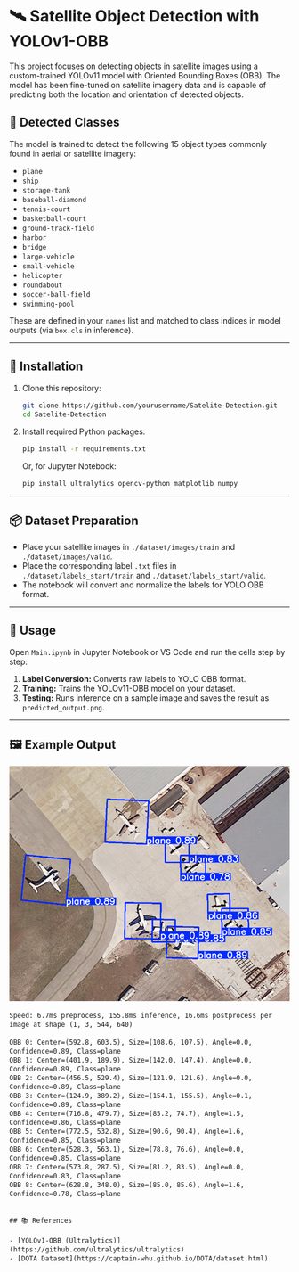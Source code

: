 # 🛰️ Satellite Object Detection with YOLOv1-OBB

This project focuses on detecting objects in satellite images using a custom-trained YOLOv11 model with Oriented Bounding Boxes (OBB). The model has been fine-tuned on satellite imagery data and is capable of predicting both the location and orientation of detected objects.

## 🧾 Detected Classes

The model is trained to detect the following 15 object types commonly found in aerial or satellite imagery:

- `plane`
- `ship`
- `storage-tank`
- `baseball-diamond`
- `tennis-court`
- `basketball-court`
- `ground-track-field`
- `harbor`
- `bridge`
- `large-vehicle`
- `small-vehicle`
- `helicopter`
- `roundabout`
- `soccer-ball-field`
- `swimming-pool`

These are defined in your `names` list and matched to class indices in model outputs (via `box.cls` in inference).

---

## 🚀 Installation

1. Clone this repository:
   ```bash
   git clone https://github.com/yourusername/Satelite-Detection.git
   cd Satelite-Detection
   ```

2. Install required Python packages:
   ```bash
   pip install -r requirements.txt
   ```
   Or, for Jupyter Notebook:
   ```bash
   pip install ultralytics opencv-python matplotlib numpy
   ```

---

## 📦 Dataset Preparation

- Place your satellite images in `./dataset/images/train` and `./dataset/images/valid`.
- Place the corresponding label `.txt` files in `./dataset/labels_start/train` and `./dataset/labels_start/valid`.
- The notebook will convert and normalize the labels for YOLO OBB format.

---

## 🏃 Usage

Open `Main.ipynb` in Jupyter Notebook or VS Code and run the cells step by step:

1. **Label Conversion:** Converts raw labels to YOLO OBB format.
2. **Training:** Trains the YOLOv11-OBB model on your dataset.
3. **Testing:** Runs inference on a sample image and saves the result as `predicted_output.png`.

---

## 🖼️ Example Output

![Sample Prediction](predicted_output.png)

```text
Speed: 6.7ms preprocess, 155.8ms inference, 16.6ms postprocess per image at shape (1, 3, 544, 640)

OBB 0: Center=(592.8, 603.5), Size=(108.6, 107.5), Angle=0.0, Confidence=0.89, Class=plane
OBB 1: Center=(401.9, 189.9), Size=(142.0, 147.4), Angle=0.0, Confidence=0.89, Class=plane
OBB 2: Center=(456.5, 529.4), Size=(121.9, 121.6), Angle=0.0, Confidence=0.89, Class=plane
OBB 3: Center=(124.9, 389.2), Size=(154.1, 155.5), Angle=0.1, Confidence=0.89, Class=plane
OBB 4: Center=(716.8, 479.7), Size=(85.2, 74.7), Angle=1.5, Confidence=0.86, Class=plane
OBB 5: Center=(772.5, 532.8), Size=(90.6, 90.4), Angle=1.6, Confidence=0.85, Class=plane
OBB 6: Center=(528.3, 563.1), Size=(78.8, 76.6), Angle=0.0, Confidence=0.85, Class=plane
OBB 7: Center=(573.8, 287.5), Size=(81.2, 83.5), Angle=0.0, Confidence=0.83, Class=plane
OBB 8: Center=(628.8, 348.0), Size=(85.0, 85.6), Angle=1.6, Confidence=0.78, Class=plane


## 📚 References

- [YOLOv1-OBB (Ultralytics)](https://github.com/ultralytics/ultralytics)
- [DOTA Dataset](https://captain-whu.github.io/DOTA/dataset.html)